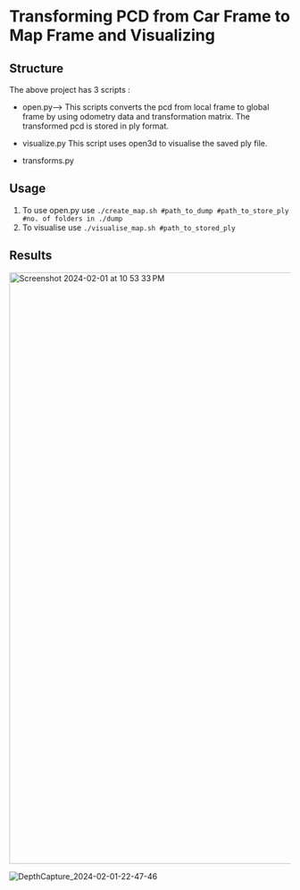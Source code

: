 # Transforming PCD from Car Frame to Map Frame and Visualizing 

## Structure
The above project has 3 scripts :
* open.py-->
  This scripts converts the pcd from local frame to global frame by using odometry data and transformation matrix. The transformed pcd is stored in ply format.
  
* visualize.py
  This script uses open3d to visualise the saved ply file.
* transforms.py

## Usage
 1. To use open.py use ```./create_map.sh #path_to_dump #path_to_store_ply #no. of folders in ./dump```
 2. To visualise use ```./visualise_map.sh #path_to_stored_ply```

## Results
<img width="1060" alt="Screenshot 2024-02-01 at 10 53 33 PM" src="https://github.com/MohammadAmmargk8497/PCD_Visualisation/assets/75717701/6eef4548-101c-4d1d-8cb8-88a9c384d0d1">

![DepthCapture_2024-02-01-22-47-46](https://github.com/MohammadAmmargk8497/PCD_Visualisation/assets/75717701/56aa3146-5213-4cbf-972b-b054fd8274d8)

